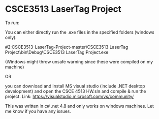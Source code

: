 # CSCE3513 LaserTag Project

To run:

You can either directly run the .exe files in the specified folders (windows only):

#2:CSCE3513-LaserTag-Project-master\CSCE3513 LaserTag Project\bin\Debug\CSCE3513 LaserTag Project.exe

(Windows might throw unsafe warning since these were compiled on my machine)

OR

you can download and install MS visual studio (include .NET desktop development) and open the CSCE 4513 HW.sln and compile & run the project.
Link: https://visualstudio.microsoft.com/vs/community/

This was written in c# .net 4.8 and only works on windows machines.
Let me know if you have any issues.


